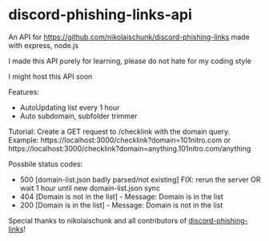 # discord-phishing-links-api
An API for https://github.com/nikolaischunk/discord-phishing-links made with express, node.js

I made this API purely for learning, please do not hate for my coding style

I might host this API soon

Features:
  - AutoUpdating list every 1 hour
  - Auto subdomain, subfolder trimmer
  
Tutorial:
  Create a GET request to /checklink with the domain query. Example: https://localhost:3000/checklink?domain=101nitro.com or https://localhost:3000/checklink?domain=anything.101nitro.com/anything
  
Possbile status codes:
  - 500 [domain-list.json badly parsed/not existing] FIX: rerun the server OR wait 1 hour until new domain-list.json sync
  - 404 [Domain is not in the list] - Message: Domain is in the list
  - 200 [Domain is in the list] - Message: Domain is not in the list

Special thanks to nikolaischunk and all contributors of [discord-phishing-links](https://github.com/nikolaischunk/discord-phishing-links)!
